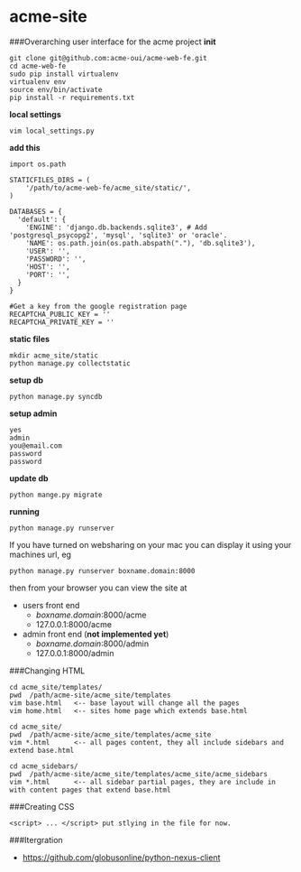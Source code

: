 acme-site
=========

###Overarching user interface for the acme project
**init**

    git clone git@github.com:acme-oui/acme-web-fe.git
    cd acme-web-fe
    sudo pip install virtualenv
    virtualenv env
    source env/bin/activate
    pip install -r requirements.txt

**local settings**
    
    vim local_settings.py

**add this**

    import os.path

    STATICFILES_DIRS = (
        '/path/to/acme-web-fe/acme_site/static/',
    )

    DATABASES = {
      'default': {
        'ENGINE': 'django.db.backends.sqlite3', # Add 'postgresql_psycopg2', 'mysql', 'sqlite3' or 'oracle'.
        'NAME': os.path.join(os.path.abspath("."), 'db.sqlite3'),
        'USER': '',
        'PASSWORD': '',
        'HOST': '',
        'PORT': '',
      }
    }

    #Get a key from the google registration page
    RECAPTCHA_PUBLIC_KEY = ''
    RECAPTCHA_PRIVATE_KEY = ''

**static files**

    mkdir acme_site/static
    python manage.py collectstatic
    
**setup db**

    python manage.py syncdb
    
**setup admin**

    yes
    admin
    you@email.com
    password
    password

**update db**

    python mange.py migrate

**running**

    python manage.py runserver 

If you have turned on websharing on your mac you can display it using your machines url, eg 

    python manage.py runserver boxname.domain:8000

then from your browser you can view the site at 

* users front end
  * *boxname.domain*:8000/acme
  * 127.0.0.1:8000/acme
* admin front end (**not implemented yet**)
  * *boxname.domain*:8000/admin
  * 127.0.0.1:8000/admin


###Changing HTML

    cd acme_site/templates/
    pwd  /path/acme-site/acme_site/templates
    vim base.html   <-- base layout will change all the pages
    vim home.html   <-- sites home page which extends base.html

    cd acme_site/
    pwd  /path/acme-site/acme_site/templates/acme_site
    vim *.html      <-- all pages content, they all include sidebars and extend base.html 
  
    cd acme_sidebars/
    pwd  /path/acme-site/acme_site/templates/acme_site/acme_sidebars
    vim *.html      <-- all sidebar partial pages, they are include in with content pages that extend base.html 

###Creating CSS

    <script> ... </script> put stlying in the file for now.

###Itergration
* https://github.com/globusonline/python-nexus-client 
